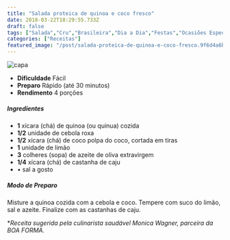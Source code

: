 ```yaml
---
title: "Salada proteica de quinoa e coco fresco"
date: 2018-03-22T18:29:55.733Z
draft: false
tags: ["Salada","Cru","Brasileira","Dia a Dia","Festas","Ocasiões Especiais","Leve e Saudável","Alimentação saudável","Pratos leves - Saladas","receita","salada"]
categories: ["Receitas"]
featured_image: "/post/salada-proteica-de-quinoa-e-coco-fresco.9f6d4a6b.jpg"
---
```


![capa](/post/salada-proteica-de-quinoa-e-coco-fresco.9f6d4a6b.jpg)

*   **Dificuldade** Fácil
*   **Preparo** Rápido (até 30 minutos)
*   **Rendimento** 4 porções

##### Ingredientes

*   **1** xícara (chá) de quinoa (ou quinua) cozida
*   **1/2** unidade de cebola roxa
*   **1/2** xícara (chá) de coco polpa do coco, cortada em tiras
*   **1** unidade de limão
*   **3** colheres (sopa) de azeite de oliva extravirgem
*   **1/4** xícara (chá) de castanha de caju
*   • sal a gosto

##### Modo de Preparo

Misture a quinoa cozida com a cebola e coco. Tempere com suco do limão, sal e azeite. Finalize com as castanhas de caju.

*_Receita sugerida pela culinarista saudável Monica Wagner, parceira da BOA FORMA._
